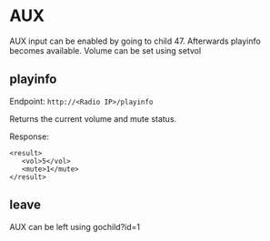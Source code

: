 # AUX
AUX input can be enabled by going to child 47. Afterwards playinfo becomes available. Volume can be set using setvol

## playinfo
Endpoint: ```http://<Radio IP>/playinfo```

Returns the current volume and mute status.

Response:
```
<result>
   <vol>5</vol>
   <mute>1</mute>
</result>
```

## leave
AUX can be left using gochild?id=1
